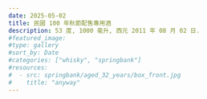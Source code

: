 ```yaml
---
date: 2025-05-02
title: 民國 100 年秋節配售專用酒
description: 53 度, 1000 毫升, 西元 2011 年 08 月 02 日.
#featured_image: 
#type: gallery
#sort_by: Date
#categories: ["whisky", "springbank"]
#resources:
#  - src: springbank/aged_32_years/box_front.jpg
#    title: "anyway"
---
```

